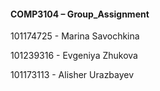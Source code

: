  #### COMP3104 – Group_Assignment
 
 101174725 - Marina Savochkina
 
 101239316 - Evgeniya Zhukova
 
 101173113 - Alisher Urazbayev
